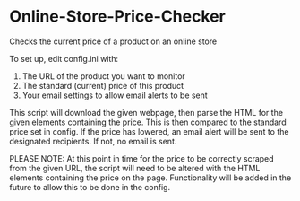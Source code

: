 # Online-Store-Price-Checker
Checks the current price of a product on an online store

To set up, edit config.ini with:
1. The URL of the product you want to monitor
2. The standard (current) price of this product
3. Your email settings to allow email alerts to be sent

This script will download the given webpage, then parse the HTML for the given elements containing the price. This is then compared to the standard price set in config. If the price has lowered, an email alert will be sent to the designated recipients. If not, no email is sent.

PLEASE NOTE: At this point in time for the price to be correctly scraped from the given URL, the script will need to be altered with the HTML elements containing the price on the page. Functionality will be added in the future to allow this to be done in the config.
